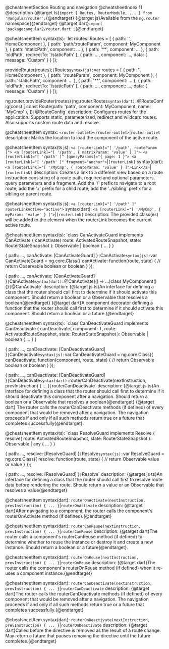 @cheatsheetSection
Routing and navigation
@cheatsheetIndex 11
@description
{@target ts}`import { Routes, RouterModule, ... } from '@angular/router';`{@endtarget}
{@target js}Available from the `ng.router` namespace{@endtarget}
{@target dart}`import 'package:angular2/router.dart';`{@endtarget}


@cheatsheetItem
syntax(ts):
`let routes: Routes = [
  { path: '', HomeComponent },
  { path: 'path/:routeParam', component: MyComponent },
  { path: 'staticPath', component: ... },
  { path: '**', component: ... },
  { path: 'oldPath', redirectTo: '/staticPath' },
  { path: ..., component: ..., data: { message: 'Custom' } }
]);

provideRouter(routes);`|`Routes`
syntax(js):
`var routes = [
  { path: '', HomeComponent },
  { path: ':routeParam', component: MyComponent },
  { path: 'staticPath', component: ... },
  { path: '**', component: ... },
  { path: 'oldPath', redirectTo: '/staticPath' },
  { path: ..., component: ..., data: { message: 'Custom' } }
]);

ng.router.provideRouter(routes)`|`ng.router.Routes`
syntax(dart):
`@RouteConfig(const [
  const Route(path: 'path', component: MyComponent, name: 'MyCmp' ),
])`|`@RouteConfig`
description:
Configures routes for the application. Supports static, parameterized, redirect and wildcard routes. Also supports custom route data and resolve.


@cheatsheetItem
syntax:
`<router-outlet></router-outlet>`|`router-outlet`
description:
Marks the location to load the component of the active route.


@cheatsheetItem
syntax(ts js):
`
<a [routerLink]="[ '/path', routeParam ]">
<a [routerLink]="[ '/path', { matrixParam: 'value' } ]">
<a [routerLink]="[ '/path' ]" [queryParams]="{ page: 1 }">
<a [routerLink]="[ '/path' ]" fragment="anchor">
`|`[routerLink]`
syntax(dart):
`<a [routerLink]="[ '/MyCmp', { routeParam: 'value' } ]">Link</a>`|`[routerLink]`
description:
Creates a link to a different view based on a route instruction consisting of a route path, required and optional parameters, query parameters and a fragment. Add the '/' prefix to navigate to a root route; add the './' prefix for a child route; add the '../sibling' prefix for a sibling or parent route.

@cheatsheetItem
syntax(ts js):
`<a [routerLink]="[ '/path' ]" routerLinkActive="active">`
syntax(dart):
`<a [routerLink]="[ '/MyCmp', { myParam: 'value' } ]">`|`[routerLink]`
description:
The provided class(es) will be added to the element when the routerLink becomes the current active route.

@cheatsheetItem
syntax(ts):
`class CanActivateGuard implements CanActivate {
    canActivate(
      route: ActivatedRouteSnapshot,
      state: RouterStateSnapshot
    ): Observable<boolean> | boolean { ... }
}

{ path: ..., canActivate: [CanActivateGuard] }`|`CanActivate`
syntax(js):
`var CanActivateGuard = ng.core.Class({
  canActivate: function(route, state) {
    // return Observable boolean or boolean
  }
});

{ path: ..., canActivate: [CanActivateGuard] }`|`CanActivate`
syntax(dart):
`@CanActivate(() => ...)class MyComponent() {}`|`@CanActivate`
description:
{@target js ts}An interface for defining a class that the router should call first to determine if it should activate this component. Should return a boolean or a Observable that resolves a boolean{@endtarget}
{@target dart}A component decorator defining a function that the router should call first to determine if it should activate this component. Should return a boolean or a future.{@endtarget}

@cheatsheetItem
syntax(ts):
`class CanDeactivateGuard implements CanDeactivate<T> {
    canDeactivate(
      component: T,
      route: ActivatedRouteSnapshot,
      state: RouterStateSnapshot
    ): Observable<boolean> | boolean { ... }
}

{ path: ..., canDeactivate: [CanDeactivateGuard] }`|`CanDeactivate`
syntax(js):
`var CanDeactivateGuard = ng.core.Class({
  canDeactivate: function(component, route, state) {
    // return Observable boolean or boolean
  }
});

{ path: ..., canDeactivate: [CanDeactivateGuard] }`|`CanDeactivate`
syntax(dart):
`routerCanDeactivate(nextInstruction, prevInstruction) { ... }`|`routerCanDeactivate`
description:
{@target js ts}An interface for defining a class that the router should call first to determine if it should deactivate this component after a navigation. Should return a boolean or a Observable that resolves a boolean{@endtarget}
{@target dart}
The router calls the routerCanDeactivate methods (if defined) of every component that would be removed after a navigation. The navigation proceeds if and only if all such methods return true or a future that completes successfully{@endtarget}.


@cheatsheetItem
syntax(ts):
`class ResolveGuard implements Resolve<T> {
    resolve(
      route: ActivatedRouteSnapshot,
      state: RouterStateSnapshot
    ): Observable<any> | any { ... }
}

{ path: ..., resolve: [ResolveGuard] }`|`Resolve`
syntax(js):
`var ResolveGuard = ng.core.Class({
  resolve: function(route, state) {
    // return Observable value or value
  }
});

{ path: ..., resolve: [ResolveGuard] }`|`Resolve`
description:
{@target js ts}An interface for defining a class that the router should call first to resolve route data before rendering the route. Should return a value or an Observable that resolves a value{@endtarget}

@cheatsheetItem
syntax(dart):
`routerOnActivate(nextInstruction, prevInstruction) { ... }`|`routerOnActivate`
description:
{@target dart}After navigating to a component, the router calls the component's routerOnActivate method (if defined).{@endtarget}


@cheatsheetItem
syntax(dart):
`routerCanReuse(nextInstruction, prevInstruction) { ... }`|`routerCanReuse`
description:
{@target dart}The router calls a component's routerCanReuse method (if defined) to determine whether to reuse the instance or destroy it and create a new instance. Should return a boolean or a future{@endtarget}.


@cheatsheetItem
syntax(dart):
`routerOnReuse(nextInstruction, prevInstruction) { ... }`|`routerOnReuse`
description:
{@target dart}The router calls the component's routerOnReuse method (if defined) when it re-uses a component instance.{@endtarget}


@cheatsheetItem
syntax(dart):
`routerCanDeactivate(nextInstruction, prevInstruction) { ... }`|`routerCanDeactivate`
description:
{@target dart}The router calls the routerCanDeactivate methods (if defined) of every component that would be removed after a navigation. The navigation proceeds if and only if all such methods return true or a future that completes successfully.{@endtarget}


@cheatsheetItem
syntax(dart):
`routerOnDeactivate(nextInstruction, prevInstruction) { ... }`|`routerOnDeactivate`
description:
{@target dart}Called before the directive is removed as the result of a route change. May return a future that pauses removing the directive until the future completes.{@endtarget}